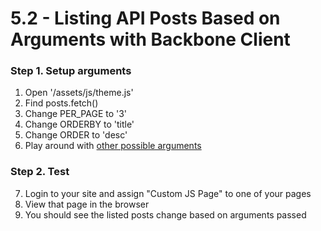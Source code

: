 # 5.2 - Listing API Posts Based on Arguments with Backbone Client

### Step 1. Setup arguments
1. Open '/assets/js/theme.js'
2. Find posts.fetch()
3. Change PER_PAGE to '3'
4. Change ORDERBY to 'title'
5. Change ORDER to 'desc'
6. Play around with [other possible arguments](https://goo.gl/xcJ9rG)


### Step 2. Test
7. Login to your site and assign "Custom JS Page" to one of your pages
8. View that page in the browser
9. You should see the listed posts change based on arguments passed
